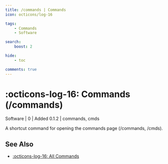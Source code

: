 ```yaml
---
title: /commands | Commands
icon: octicons/log-16

tags:
    - Commands
    - Software

search:
    boost: 2

hide:
    - toc

comments: true
---
```

# <p style="color: var(--md-default-fg-color); display: inline;">:octicons-log-16: Commands</p> (/commands)
<div style="display:inline;">
<p style="color: var(--destrix-docs--commandcat-software); display: inline;">Software</p> | <p style="color: var(--md-default-fg-color--light); display: inline;">0</p> | <p style="color: var(--md-default-fg-color--light); display: inline;"> Added 0.1.2</p> | commands, cmds
</div>

A shortcut command for opening the commands page (/commands, /cmds).

## See Also
* [:octicons-log-16: All Commands](../index.md)